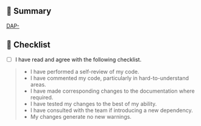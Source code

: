 ## 🎯 Summary

<!-- COMPLETE JIRA LINK BELOW -->  
[DAP-](https://citz-cirmo.atlassian.net/browse/DAP-)

<!-- PROVIDE BELOW an explanation of your changes and any supporting images -->


## 🔰 Checklist

- [ ] I have read and agree with the following checklist.

> - I have performed a self-review of my code.
> - I have commented my code, particularly in hard-to-understand areas.
> - I have made corresponding changes to the documentation where required.
> - I have tested my changes to the best of my ability.
> - I have consulted with the team if introducing a new dependency.
> - My changes generate no new warnings.
